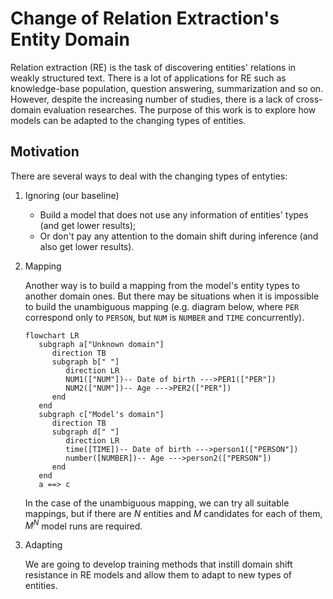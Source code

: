 # Change of Relation Extraction's Entity Domain

Relation extraction (RE) is the task of discovering entities' relations in weakly structured text. There is a lot of applications for RE such as knowledge-base population, question answering, summarization and so on. However, despite the increasing number of studies, there is a lack of cross-domain evaluation researches. The purpose of this work is to explore how models can be adapted to the changing types of entities.

## Motivation
There are several ways to deal with the changing types of entyties:
1) Ignoring (our baseline)
   
    * Build a model that does not use any information of entities' types (and get lower results);
    * Or don't pay any attention to the domain shift during inference (and also get lower results).
    
2) Mapping

   Another way is to build a mapping from the model's entity types to another domain ones. But there may be situations when it is impossible to build the unambiguous mapping (e.g. diagram below, where `PER` correspond only to `PERSON`, but `NUM` is `NUMBER` and `TIME` concurrently).

   ```mermaid
   flowchart LR
      subgraph a["Unknown domain"]
         direction TB
         subgraph b[" "]
            direction LR
            NUM1(["NUM"])-- Date of birth --->PER1(["PER"])
            NUM2(["NUM"])-- Age --->PER2(["PER"])
         end
      end
      subgraph c["Model's domain"]
         direction TB
         subgraph d[" "]
            direction LR
            time([TIME])-- Date of birth --->person1(["PERSON"])
            number([NUMBER])-- Age --->person2(["PERSON"])
         end
      end
      a ==> c 
   ```
   
   In the case of the unambiguous mapping, we can try all suitable mappings, but if there are $N$  entities and $M$ candidates for each of them, $M^N$ model runs are required.

3) Adapting

   We are going to develop training methods that instill domain shift resistance in RE models and allow them to adapt to new types of entities.
